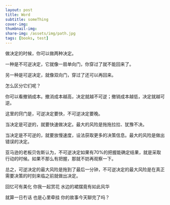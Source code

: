 ```yaml
---
layout: post
title: Word
subtitle: someThing
cover-img: 
thumbnail-img: 
share-img: /assets/img/path.jpg
tags: [books, test]
---
```


做决定的时候，你可以做两种决定。

一种是不可逆决定，它就像一扇单向门，你穿过了就不能回来了。

另一种是可逆决定，就像双向门，穿过了还可以再回来。



怎么区分它们呢？

你可以看撤销成本。撤消成本越高，决定就越不可逆；撤销成本越低，决定就越可逆。

这里的窍门是，可逆决定要快，不可逆决定要晚。

当决定是可逆的，就要快速做决定。最大的风险是拖拖拉拉、犹豫不决。

当决定是不可逆的，就要放慢速度，设法获取更多的决策信息。最大的风险是做出错误的决定。

亚马逊的老板贝佐斯认为，不可逆决定如果有70%的把握能确定结果，就是采取行动的时候。如果不那么有把握，那就不妨再观察一下。

总之，可逆决定的最大风险是拖到了最后一分钟，不可逆决定的最大风险是在真正需要决策的时刻来临之前就做出决定。


回忆可有美化
你我一起赏花
水边的裙摆竟有如此风华

就算一日冇话 也是心里牵挂
你的故事今天聊完了吗？

